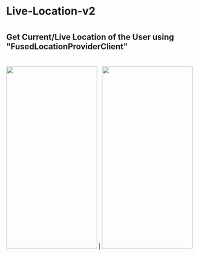 # Live-Location-v2
#
## Get Current/Live Location of the User using "FusedLocationProviderClient"
#
#

<img src="https://github.com/Alfaizkhan/Live-Location-v2/blob/master/images/live.png" width="240" height="480"> | <img src="https://github.com/Alfaizkhan/Live-Location-v2/blob/master/images/polyline.png" width="240" height="480">
